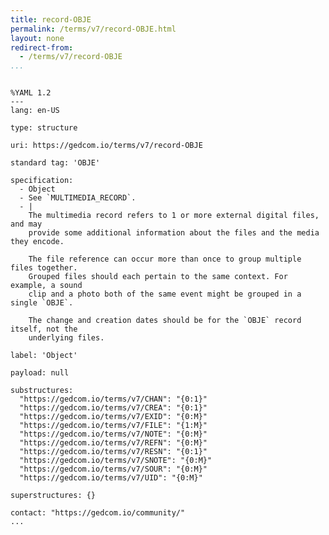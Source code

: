 ```yaml
---
title: record-OBJE
permalink: /terms/v7/record-OBJE.html
layout: none
redirect-from:
  - /terms/v7/record-OBJE
...
```


```

%YAML 1.2
---
lang: en-US

type: structure

uri: https://gedcom.io/terms/v7/record-OBJE

standard tag: 'OBJE'

specification:
  - Object
  - See `MULTIMEDIA_RECORD`.
  - |
    The multimedia record refers to 1 or more external digital files, and may
    provide some additional information about the files and the media they encode.
    
    The file reference can occur more than once to group multiple files together.
    Grouped files should each pertain to the same context. For example, a sound
    clip and a photo both of the same event might be grouped in a single `OBJE`.
    
    The change and creation dates should be for the `OBJE` record itself, not the
    underlying files.

label: 'Object'

payload: null

substructures:
  "https://gedcom.io/terms/v7/CHAN": "{0:1}"
  "https://gedcom.io/terms/v7/CREA": "{0:1}"
  "https://gedcom.io/terms/v7/EXID": "{0:M}"
  "https://gedcom.io/terms/v7/FILE": "{1:M}"
  "https://gedcom.io/terms/v7/NOTE": "{0:M}"
  "https://gedcom.io/terms/v7/REFN": "{0:M}"
  "https://gedcom.io/terms/v7/RESN": "{0:1}"
  "https://gedcom.io/terms/v7/SNOTE": "{0:M}"
  "https://gedcom.io/terms/v7/SOUR": "{0:M}"
  "https://gedcom.io/terms/v7/UID": "{0:M}"

superstructures: {}

contact: "https://gedcom.io/community/"
...

```
